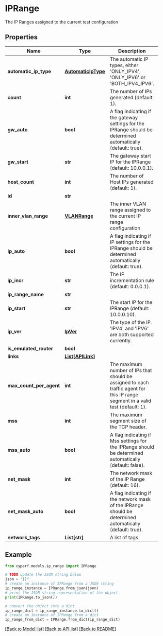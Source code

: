 # IPRange

The IP Ranges assigned to the current test configuration

## Properties

Name | Type | Description | Notes
------------ | ------------- | ------------- | -------------
**automatic_ip_type** | [**AutomaticIpType**](AutomaticIpType.md) | The automatic IP types, either &#39;ONLY_IPV4&#39;, &#39;ONLY_IPV6&#39; or &#39;BOTH_IPV4_IPV6&#39;. | [optional] 
**count** | **int** | The number of IPs generated (default: 1). | [optional] 
**gw_auto** | **bool** | A flag indicating if the gateway settings for the IPRange should be determined automatically (default: true). | 
**gw_start** | **str** | The gateway start IP for the IPRange (default: 10.0.0.1). | [optional] 
**host_count** | **int** | The number of Host IPs generated (default: 1). | [optional] 
**id** | **str** |  | [optional] 
**inner_vlan_range** | [**VLANRange**](VLANRange.md) | The inner VLAN range assigned to the current IP range configuration | [optional] 
**ip_auto** | **bool** | A flag indicating if IP settings for the IPRange should be determined automatically (default: true). | 
**ip_incr** | **str** | The IP incrementation rule (default: 0.0.0.1). | [optional] 
**ip_range_name** | **str** |  | 
**ip_start** | **str** | The start IP for the IPRange (default: 10.0.0.10). | [optional] 
**ip_ver** | [**IpVer**](IpVer.md) | The type of the IP. &#39;IPV4&#39; and &#39;IPV6&#39; are both supported currently. | 
**is_emulated_router** | **bool** |  | [optional] 
**links** | [**List[APILink]**](APILink.md) |  | [optional] 
**max_count_per_agent** | **int** | The maximum number of IPs that should be assigned to each traffic agent for this IP range segment in a valid test (default: 1). | [optional] 
**mss** | **int** | The maximum segment size of the TCP header. | [optional] 
**mss_auto** | **bool** | A flag indicating if Mss settings for the IPRange should be determined automatically (default: false). | 
**net_mask** | **int** | The network mask of the IP Range (default: 16). | [optional] 
**net_mask_auto** | **bool** | A flag indicating if the network mask of the IPRange should be determined automatically (default: true). | 
**network_tags** | **List[str]** | A list of tags. | [optional] 

## Example

```python
from cyperf.models.ip_range import IPRange

# TODO update the JSON string below
json = "{}"
# create an instance of IPRange from a JSON string
ip_range_instance = IPRange.from_json(json)
# print the JSON string representation of the object
print(IPRange.to_json())

# convert the object into a dict
ip_range_dict = ip_range_instance.to_dict()
# create an instance of IPRange from a dict
ip_range_from_dict = IPRange.from_dict(ip_range_dict)
```
[[Back to Model list]](../README.md#documentation-for-models) [[Back to API list]](../README.md#documentation-for-api-endpoints) [[Back to README]](../README.md)


